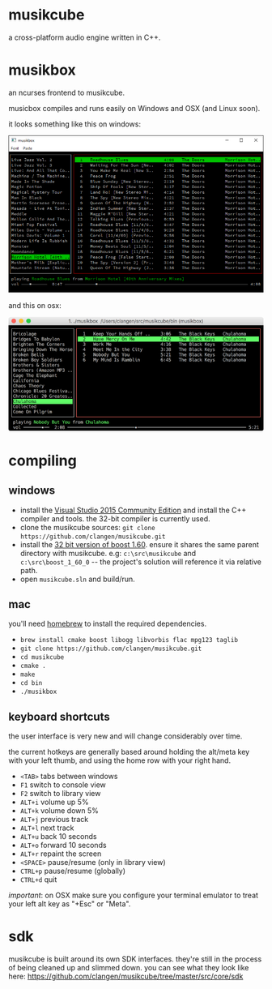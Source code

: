 # musikcube

a cross-platform audio engine written in C++.

# musikbox

an ncurses frontend to musikcube.

musicbox compiles and runs easily on Windows and OSX (and Linux soon).

it looks something like this on windows:

![windows screenshot](/static/screenshots/windows.png?raw=true)

and this on osx:

![osx screenshot](/static/screenshots/osx.png?raw=true)

# compiling

## windows

- install the [Visual Studio 2015 Community Edition](https://www.visualstudio.com/en-us/downloads/download-visual-studio-vs.aspx) and install the C++ compiler and tools. the 32-bit compiler is currently used. 
- clone the musikcube sources: `git clone https://github.com/clangen/musikcube.git`
- install the [32 bit version of boost 1.60](https://sourceforge.net/projects/boost/files/boost-binaries/1.60.0/boost_1_60_0-msvc-14.0-32.exe/download). ensure it shares the same parent directory with musikcube. e.g: `c:\src\musikcube` and `c:\src\boost_1_60_0` -- the project's solution will reference it via relative path.
- open `musikcube.sln` and build/run. 

## mac

you'll need [homebrew](http://brew.sh/) to install the required dependencies. 

- `brew install cmake boost libogg libvorbis flac mpg123 taglib`
- `git clone https://github.com/clangen/musikcube.git`
- `cd musikcube`
- `cmake .`
- `make`
- `cd bin`
- `./musikbox`

## keyboard shortcuts

the user interface is very new and will change considerably over time.

the current hotkeys are generally based around holding the alt/meta key with your left thumb, and using the home row with your right hand. 

- `<TAB>` tabs between windows
- `F1` switch to console view
- `F2` switch to library view
- `ALT+i` volume up 5%
- `ALT+k` volume down 5%
- `ALT+j` previous track
- `ALT+l` next track
- `ALT+u` back 10 seconds
- `ALT+o` forward 10 seconds
- `ALT+r` repaint the screen
- `<SPACE>` pause/resume (only in library view)
- `CTRL+p` pause/resume (globally)
- `CTRL+d` quit 

*important*: on OSX make sure you configure your terminal emulator to treat your left alt key as "+Esc" or "Meta".

# sdk

musikcube is built around its own SDK interfaces. they're still in the process of being cleaned up and slimmed down. you can see what they look like here: https://github.com/clangen/musikcube/tree/master/src/core/sdk
